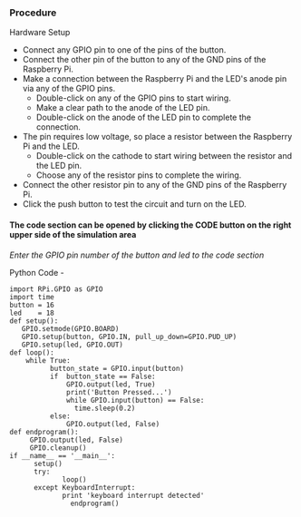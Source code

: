 ### Procedure
Hardware Setup

* Connect any GPIO pin to one of the pins of the button.
* Connect the other pin of the button to any of the GND pins of the Raspberry Pi.
* Make a connection between the Raspberry Pi and the LED's anode pin via any of the GPIO pins.
  * Double-click on any of the GPIO pins to start wiring.
  * Make a clear path to the anode of the LED pin.
  * Double-click on the anode of the LED pin to complete the connection.
* The pin requires low voltage, so place a resistor between the Raspberry Pi and the LED.
  * Double-click on the cathode to start wiring between the resistor and the LED pin.
  * Choose any of the resistor pins to complete the wiring.
* Connect the other resistor pin to any of the GND pins of the Raspberry Pi.
* Click the push button to test the circuit and turn on the LED.


#### The code section can be opened by clicking the **CODE** button on the right upper side of the simulation area
_Enter the GPIO pin number of the button and led to the code section_

Python Code -

    import RPi.GPIO as GPIO
    import time
    button = 16
    led    = 18
    def setup():
       GPIO.setmode(GPIO.BOARD)
       GPIO.setup(button, GPIO.IN, pull_up_down=GPIO.PUD_UP)
       GPIO.setup(led, GPIO.OUT)
    def loop():
        while True:
              button_state = GPIO.input(button)
              if  button_state == False:
                  GPIO.output(led, True)
                  print('Button Pressed...')
                  while GPIO.input(button) == False:
                    time.sleep(0.2)
              else:
                  GPIO.output(led, False)
    def endprogram():
         GPIO.output(led, False)
         GPIO.cleanup()
    if __name__ == '__main__':
          setup()
          try:
                 loop()
          except KeyboardInterrupt:
                 print 'keyboard interrupt detected' 
                   endprogram() 
